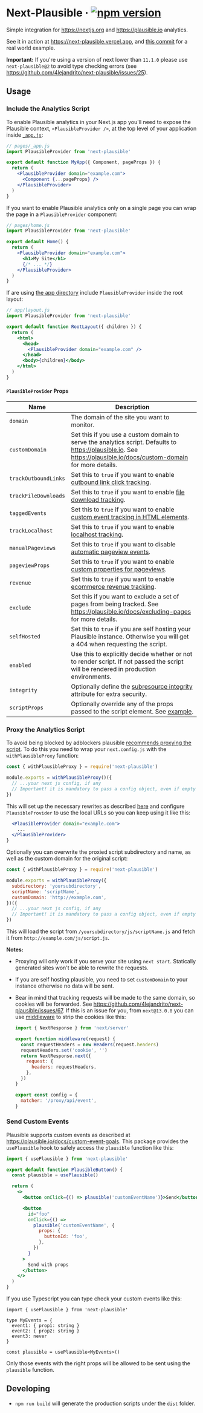 # Next-Plausible &middot; [![npm version](https://img.shields.io/npm/v/next-plausible.svg?style=flat)](https://www.npmjs.com/package/next-plausible)

Simple integration for https://nextjs.org and https://plausible.io analytics.

See it in action at https://next-plausible.vercel.app, and [this commit](https://github.com/4lejandrito/react-guitar/commit/a634d43cab5c4da5da5aeabaa792a5f42c21a1ed) for a real world example.

**Important:** If you're using a version of next lower than `11.1.0` please use `next-plausible@2` to avoid type checking errors (see https://github.com/4lejandrito/next-plausible/issues/25).

## Usage

### Include the Analytics Script

To enable Plausible analytics in your Next.js app you'll need to expose the Plausible context, `<PlausibleProvider />`, at the top level of your application inside [`_app.js`](https://nextjs.org/docs/advanced-features/custom-app):

```jsx
// pages/_app.js
import PlausibleProvider from 'next-plausible'

export default function MyApp({ Component, pageProps }) {
  return (
    <PlausibleProvider domain="example.com">
      <Component {...pageProps} />
    </PlausibleProvider>
  )
}
```

If you want to enable Plausible analytics only on a single page you can wrap the page in a `PlausibleProvider` component:

```jsx
// pages/home.js
import PlausibleProvider from 'next-plausible'

export default Home() {
  return (
    <PlausibleProvider domain="example.com">
      <h1>My Site</h1>
      {/* ... */}
    </PlausibleProvider>
  )
}
```

If are using [the app directory](https://beta.nextjs.org/docs/routing/fundamentals#the-app-directory) include `PlausibleProvider` inside the root layout:

```jsx
// app/layout.js
import PlausibleProvider from 'next-plausible'

export default function RootLayout({ children }) {
  return (
    <html>
      <head>
        <PlausibleProvider domain="example.com" />
      </head>
      <body>{children}</body>
    </html>
  )
}
```

#### `PlausibleProvider` Props

| Name                 | Description                                                                                                                                                                         |
| -------------------- | ----------------------------------------------------------------------------------------------------------------------------------------------------------------------------------- |
| `domain`             | The domain of the site you want to monitor.                                                                                                                                         |
| `customDomain`       | Set this if you use a custom domain to serve the analytics script. Defaults to https://plausible.io. See https://plausible.io/docs/custom-domain for more details.                  |
| `trackOutboundLinks` | Set this to `true` if you want to enable [outbound link click tracking](https://plausible.io/docs/outbound-link-click-tracking#see-all-the-outbound-link-clicks-in-your-dashboard). |
| `trackFileDownloads` | Set this to `true` if you want to enable [file download tracking](https://plausible.io/docs/file-downloads-tracking).                                                               |
| `taggedEvents`       | Set this to `true` if you want to enable [custom event tracking in HTML elements](https://plausible.io/docs/custom-event-goals).                                                    |
| `trackLocalhost`     | Set this to `true` if you want to enable [localhost tracking](https://plausible.io/docs/script-extensions).                                                                         |
| `manualPageviews`    | Set this to `true` if you want to disable [automatic pageview events](https://plausible.io/docs/script-extensions#plausiblemanualjs).                                               |
| `pageviewProps`      | Set this to `true` if you want to enable [custom properties for pageviews](https://plausible.io/docs/custom-pageview-props).                                                        |
| `revenue`            | Set this to `true` if you want to enable [ecommerce revenue tracking](https://plausible.io/docs/ecommerce-revenue-tracking).                                                        |
| `exclude`            | Set this if you want to exclude a set of pages from being tracked. See https://plausible.io/docs/excluding-pages for more details.                                                  |
| `selfHosted`         | Set this to `true` if you are self hosting your Plausible instance. Otherwise you will get a 404 when requesting the script.                                                        |
| `enabled`            | Use this to explicitly decide whether or not to render script. If not passed the script will be rendered in production environments.                                                |
| `integrity`          | Optionally define the [subresource integrity](https://infosec.mozilla.org/guidelines/web_security#subresource-integrity) attribute for extra security.                              |
| `scriptProps`        | Optionally override any of the props passed to the script element. See [example](test/page/pages/scriptProps.js).                                                                   |

### Proxy the Analytics Script

To avoid being blocked by adblockers plausible [recommends proxying the script](https://plausible.io/docs/proxy/introduction). To do this you need to wrap your `next.config.js` with the `withPlausibleProxy` function:

```js
const { withPlausibleProxy } = require('next-plausible')

module.exports = withPlausibleProxy()({
  // ...your next js config, if any
  // Important! it is mandatory to pass a config object, even if empty
})
```

This will set up the necessary rewrites as described [here](https://plausible.io/docs/proxy/guides/nextjs#using-raw-nextjs-config) and configure `PlausibleProvider` to use the local URLs so you can keep using it like this:

```jsx
  <PlausibleProvider domain="example.com">
    ...
  </PlausibleProvider>
}
```

Optionally you can overwrite the proxied script subdirectory and name, as well as the custom domain for the original script:

```js
const { withPlausibleProxy } = require('next-plausible')

module.exports = withPlausibleProxy({
  subdirectory: 'yoursubdirectory',
  scriptName: 'scriptName',
  customDomain: 'http://example.com',
})({
  // ...your next js config, if any
  // Important! it is mandatory to pass a config object, even if empty
})
```

This will load the script from `/yoursubdirectory/js/scriptName.js` and fetch it from `http://example.com/js/script.js`.

**Notes:**

- Proxying will only work if you serve your site using `next start`. Statically generated sites won't be able to rewrite the requests.
- If you are self hosting plausible, you need to set `customDomain` to your instance otherwise no data will be sent.
- Bear in mind that tracking requests will be made to the same domain, so cookies will be forwarded. See https://github.com/4lejandrito/next-plausible/issues/67. If this is an issue for you, from `next@13.0.0` you can use [middleware](https://nextjs.org/docs/advanced-features/middleware#setting-headers) to strip the cookies like this:

  ```js
  import { NextResponse } from 'next/server'

  export function middleware(request) {
    const requestHeaders = new Headers(request.headers)
    requestHeaders.set('cookie', '')
    return NextResponse.next({
      request: {
        headers: requestHeaders,
      },
    })
  }

  export const config = {
    matcher: '/proxy/api/event',
  }
  ```

### Send Custom Events

Plausible supports custom events as described at https://plausible.io/docs/custom-event-goals. This package provides the `usePlausible` hook to safely access the `plausible` function like this:

```jsx
import { usePlausible } from 'next-plausible'

export default function PlausibleButton() {
  const plausible = usePlausible()

  return (
    <>
      <button onClick={() => plausible('customEventName')}>Send</button>

      <button
        id="foo"
        onClick={() =>
          plausible('customEventName', {
            props: {
              buttonId: 'foo',
            },
          })
        }
      >
        Send with props
      </button>
    </>
  )
}
```

If you use Typescript you can type check your custom events like this:

```tsx
import { usePlausible } from 'next-plausible'

type MyEvents = {
  event1: { prop1: string }
  event2: { prop2: string }
  event3: never
}

const plausible = usePlausible<MyEvents>()
```

Only those events with the right props will be allowed to be sent using the `plausible` function.

## Developing

- `npm run build` will generate the production scripts under the `dist` folder.
